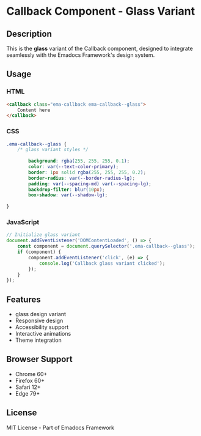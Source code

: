 # Callback Component - Glass Variant

## Description
This is the **glass** variant of the Callback component, designed to integrate seamlessly with the Emadocs Framework's design system.

## Usage

### HTML
```html
<callback class="ema-callback ema-callback--glass">
    Content here
</callback>
```

### CSS
```css
.ema-callback--glass {
    /* glass variant styles */
    
        background: rgba(255, 255, 255, 0.1);
        color: var(--text-color-primary);
        border: 1px solid rgba(255, 255, 255, 0.2);
        border-radius: var(--border-radius-lg);
        padding: var(--spacing-md) var(--spacing-lg);
        backdrop-filter: blur(10px);
        box-shadow: var(--shadow-lg);
    
}
```

### JavaScript
```javascript
// Initialize glass variant
document.addEventListener('DOMContentLoaded', () => {
    const component = document.querySelector('.ema-callback--glass');
    if (component) {
        component.addEventListener('click', (e) => {
            console.log('Callback glass variant clicked');
        });
    }
});
```

## Features
- glass design variant
- Responsive design
- Accessibility support
- Interactive animations
- Theme integration

## Browser Support
- Chrome 60+
- Firefox 60+
- Safari 12+
- Edge 79+

## License
MIT License - Part of Emadocs Framework
